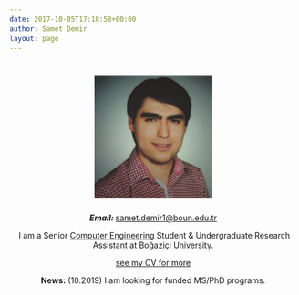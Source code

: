 ```yaml
---
date: 2017-10-05T17:18:58+00:00
author: Samet Demir
layout: page
---
```

<h1 style="text-align: center;">
  <img class="aligncenter" style="font-size: 1.6em;" src="/uploads/profile_filtered.png" alt="" width="207" height="217" />
</h1>

<p style="text-align: center;">
  <em><strong>Email: </strong></em><a href="mailto:samet.demir1@boun.edu.tr">samet.demir1@boun.edu.tr</a>
</p>

<p style="text-align: center;">
   I am a Senior <a href="https://www.cmpe.boun.edu.tr/">Computer Engineering</a> Student & Undergraduate Research Assistant at <a href="http://www.boun.edu.tr/en-US/Index">Boğaziçi University</a>.
</p>

<p style="text-align: center;">
<a href="/cv">see my CV for more</a>
</p>

<p style="text-align: center;">
<b>News:</b> (10.2019) I am looking for funded MS/PhD programs.
</p>
